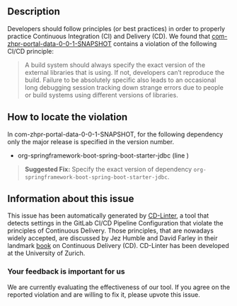 
## Description
Developers should follow principles (or best practices) in order to properly practice Continuous Integration (CI) and Delivery (CD).
We found that [com-zhpr-portal-data-0-0-1-SNAPSHOT](https://gitlab.com/surfane-public/driver/blob/master/.gitlab-ci.yml) contains a violation of the following CI/CD principle:

> A build system should always specify the exact version of the external libraries that is using.
If not, developers can’t reproduce the build. Failure to be absolutely specific also leads to an occasional long debugging session tracking down strange errors due to people or build systems using different versions of libraries.

## How to locate the violation

In com-zhpr-portal-data-0-0-1-SNAPSHOT, for the following dependency only the major release is specified in the version number.

* org-springframework-boot-spring-boot-starter-jdbc (line )

> **Suggested Fix:** Specify the exact version of dependency `org-springframework-boot-spring-boot-starter-jdbc`.

## Information about this issue

This issue has been automatically generated by [CD-Linter](https://gitlab.com/Jancso/configuration-analytics), a tool that detects settings in the GitLab CI/CD Pipeline Configuration that violate the principles of Continuous Delivery. Those principles, that are nowadays widely accepted, are discussed by Jez Humble and David Farley in their landmark [book](https://www.oreilly.com/library/view/continuous-delivery-reliable/9780321670250/) on Continuous Delivery (CD). CD-Linter has been developed at the University of Zurich.

### Your feedback is important for us
We are currently evaluating the effectiveness of our tool. If you agree on the reported violation and are willing to fix it, please upvote this issue.